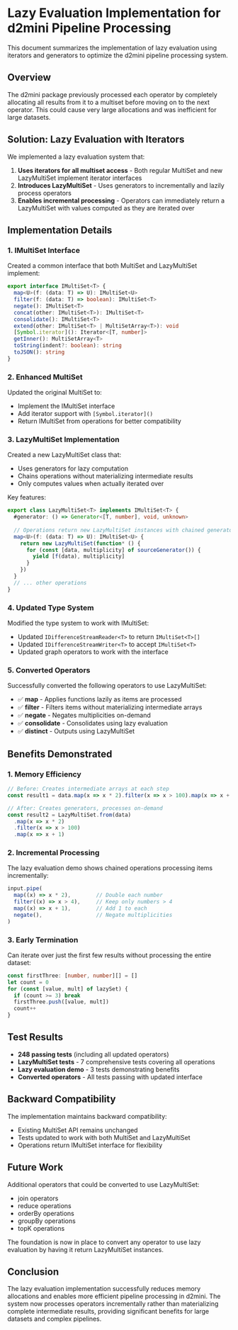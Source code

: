 # Lazy Evaluation Implementation for d2mini Pipeline Processing

This document summarizes the implementation of lazy evaluation using iterators and generators to optimize the d2mini pipeline processing system.

## Overview

The d2mini package previously processed each operator by completely allocating all results from it to a multiset before moving on to the next operator. This could cause very large allocations and was inefficient for large datasets.

## Solution: Lazy Evaluation with Iterators

We implemented a lazy evaluation system that:

1. **Uses iterators for all multiset access** - Both regular MultiSet and new LazyMultiSet implement iterator interfaces
2. **Introduces LazyMultiSet** - Uses generators to incrementally and lazily process operators
3. **Enables incremental processing** - Operators can immediately return a LazyMultiSet with values computed as they are iterated over

## Implementation Details

### 1. IMultiSet Interface

Created a common interface that both MultiSet and LazyMultiSet implement:

```typescript
export interface IMultiSet<T> {
  map<U>(f: (data: T) => U): IMultiSet<U>
  filter(f: (data: T) => boolean): IMultiSet<T>
  negate(): IMultiSet<T>
  concat(other: IMultiSet<T>): IMultiSet<T>
  consolidate(): IMultiSet<T>
  extend(other: IMultiSet<T> | MultiSetArray<T>): void
  [Symbol.iterator](): Iterator<[T, number]>
  getInner(): MultiSetArray<T>
  toString(indent?: boolean): string
  toJSON(): string
}
```

### 2. Enhanced MultiSet

Updated the original MultiSet to:
- Implement the IMultiSet interface
- Add iterator support with `[Symbol.iterator]()`
- Return IMultiSet from operations for better compatibility

### 3. LazyMultiSet Implementation

Created a new LazyMultiSet class that:
- Uses generators for lazy computation
- Chains operations without materializing intermediate results
- Only computes values when actually iterated over

Key features:
```typescript
export class LazyMultiSet<T> implements IMultiSet<T> {
  #generator: () => Generator<[T, number], void, unknown>
  
  // Operations return new LazyMultiSet instances with chained generators
  map<U>(f: (data: T) => U): IMultiSet<U> {
    return new LazyMultiSet(function* () {
      for (const [data, multiplicity] of sourceGenerator()) {
        yield [f(data), multiplicity]
      }
    })
  }
  // ... other operations
}
```

### 4. Updated Type System

Modified the type system to work with IMultiSet:
- Updated `IDifferenceStreamReader<T>` to return `IMultiSet<T>[]` 
- Updated `IDifferenceStreamWriter<T>` to accept `IMultiSet<T>`
- Updated graph operators to work with the interface

### 5. Converted Operators

Successfully converted the following operators to use LazyMultiSet:

- ✅ **map** - Applies functions lazily as items are processed
- ✅ **filter** - Filters items without materializing intermediate arrays  
- ✅ **negate** - Negates multiplicities on-demand
- ✅ **consolidate** - Consolidates using lazy evaluation
- ✅ **distinct** - Outputs using LazyMultiSet

## Benefits Demonstrated

### 1. Memory Efficiency
```typescript
// Before: Creates intermediate arrays at each step
const result1 = data.map(x => x * 2).filter(x => x > 100).map(x => x + 1)

// After: Creates generators, processes on-demand
const result2 = LazyMultiSet.from(data)
  .map(x => x * 2)
  .filter(x => x > 100) 
  .map(x => x + 1)
```

### 2. Incremental Processing
The lazy evaluation demo shows chained operations processing items incrementally:
```typescript
input.pipe(
  map((x) => x * 2),        // Double each number
  filter((x) => x > 4),     // Keep only numbers > 4  
  map((x) => x + 1),        // Add 1 to each
  negate(),                 // Negate multiplicities
)
```

### 3. Early Termination
Can iterate over just the first few results without processing the entire dataset:
```typescript
const firstThree: [number, number][] = []
let count = 0
for (const [value, mult] of lazySet) {
  if (count >= 3) break
  firstThree.push([value, mult])
  count++
}
```

## Test Results

- **248 passing tests** (including all updated operators)
- **LazyMultiSet tests** - 7 comprehensive tests covering all operations
- **Lazy evaluation demo** - 3 tests demonstrating benefits
- **Converted operators** - All tests passing with updated interface

## Backward Compatibility

The implementation maintains backward compatibility:
- Existing MultiSet API remains unchanged
- Tests updated to work with both MultiSet and LazyMultiSet
- Operations return IMultiSet interface for flexibility

## Future Work

Additional operators that could be converted to use LazyMultiSet:
- join operators
- reduce operations  
- orderBy operations
- groupBy operations
- topK operations

The foundation is now in place to convert any operator to use lazy evaluation by having it return LazyMultiSet instances.

## Conclusion

The lazy evaluation implementation successfully reduces memory allocations and enables more efficient pipeline processing in d2mini. The system now processes operators incrementally rather than materializing complete intermediate results, providing significant benefits for large datasets and complex pipelines.
